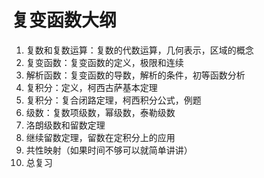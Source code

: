 # 复变函数大纲

1. 复数和复数运算：复数的代数运算，几何表示，区域的概念
2. 复变函数：复变函数的定义，极限和连续
3. 解析函数：复变函数的导数，解析的条件，初等函数分析
4. 复积分：定义，柯西古萨基本定理
5. 复积分：复合闭路定理，柯西积分公式，例题
6. 级数：复数项级数，幂级数，泰勒级数
7. 洛朗级数和留数定理
8. 继续留数定理，留数在定积分上的应用
9. 共性映射（如果时间不够可以就简单讲讲）
10. 总复习